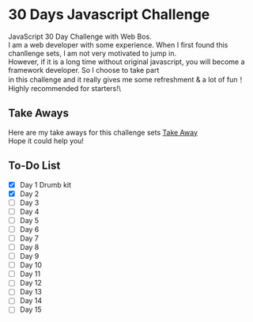 # 30 Days Javascript Challenge

JavaScript 30 Day Challenge with Web Bos.  
I am a web developer with some experience. When I first found this chanllenge sets, I am not very motivated to jump in.\
However, if it is a long time without original javascript, you will become a framework developer. So I choose to take part\
in this challenge and it really gives me some refreshment & a lot of fun！\
Highly recommended for starters!\

## Take Aways

Here are my take aways for this challenge sets [Take Away]()\
Hope it could help you!

## To-Do List

- [x] Day 1 Drumb kit
- [x] Day 2
- [ ] Day 3
- [ ] Day 4
- [ ] Day 5
- [ ] Day 6
- [ ] Day 7
- [ ] Day 8
- [ ] Day 9
- [ ] Day 10
- [ ] Day 11
- [ ] Day 12
- [ ] Day 13
- [ ] Day 14
- [ ] Day 15

